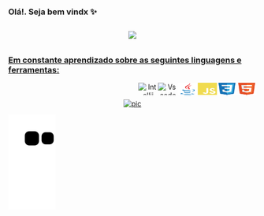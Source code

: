 
### Olá!. Seja bem vindx ✨
##
<!--
**Evelyndapaz/Evelyndapaz** is a ✨ _special_ ✨ repository because its `README.md` (this file) appears on your GitHub profile.
Here are some ideas to get you started:
- 🔭 I’m currently working on ...
- 🌱 I’m currently learning ...
- 👯 I’m looking to collaborate on ...
- 🤔 I’m looking for help with ...
- 💬 Ask me about ...
- 📫 How to reach me: ...
- 😄 Pronouns: ...
- ⚡ Fun fact: ...
-->

  <div align="center">
  <a href="https://github.com/Evelyndapaz">
  <img height="180em" src="https://github-readme-stats.vercel.app/api?username=Evelyndapaz&count_private=true&show_icons=true&theme=aura&include_all_commits=true&hide=prs,issues"/>
  <!--<img height="180em" src="https://github-readme-stats.vercel.app/api/top-langs/?username=Evelyndapaz&theme=aura"/> --> 
</div>
 
##
### Em constante aprendizado sobre as seguintes linguagens e ferramentas: 
  <div align="center">
  <img alt="HTML" align="right" height="25" width="40" src="https://raw.githubusercontent.com/devicons/devicon/master/icons/html5/html5-original.svg">
  <img alt="CSS" align="right" height="25" width="40" src="https://raw.githubusercontent.com/devicons/devicon/master/icons/css3/css3-original.svg">
  <img alt="Js" align="right"height="25" width="40" src="https://raw.githubusercontent.com/devicons/devicon/master/icons/javascript/javascript-plain.svg">
  <img alt="Java" align="right" height="25" width="40" src="https://raw.githubusercontent.com/devicons/devicon/master/icons/java/java-original.svg">
  <img alt="Vscode" align="right" height="25" width="40" src="https://cdn.jsdelivr.net/gh/devicons/devicon/icons/vscode/vscode-original.svg">
  <img alt="Intellij" align="right" height="25" width="40" src="https://cdn.jsdelivr.net/gh/devicons/devicon/icons/intellij/intellij-original.svg"></br></br>
  <img alt="pic" align="gifcat" height="150" src="https://cdn.discordapp.com/attachments/998087456501006359/998669403434537060/giphycat.gif">
  </div>

   <!--Cobrinha que come commit-->
   ![Snake animation](https://github.com/Evelyndapaz/Evelyndapaz/blob/output/github-contribution-grid-snake.svg)
    
